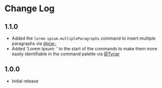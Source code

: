 # Change Log

## 1.1.0
- Added the `lorem-ipsum.multipleParagraphs` command to insert multiple paragraphs via [@jcw-](https://github.com/jcw-)
- Added 'Lorem Ipsum: ' to the start of the commands to make them more easily identifiable in the command palette via [@Tyriar](https://github.com/Tyriar)

## 1.0.0
- Initial release
